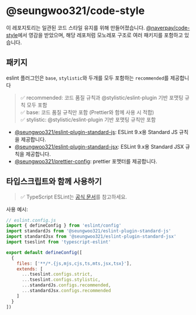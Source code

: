 # @seungwoo321/code-style

이 레포지토리는 일관된 코드 스타일 유지를 위해 만들어졌습니다.
[@naverpay/code-style](https://github.com/NaverPayDev/code-style/)에서 영감을 받았으며, 해당 레포처럼 모노레포 구조로 여러 패키지를 포함하고 있습니다.

## 패키지

eslint 플러그인은 `base`, `stylistic`와 두개를 모두 포함하는 `recommended`를 제공합니다

> ✅ recommended: 코드 품질 규칙과 @stylistic/eslint-plugin 기반 포맷팅 규칙 모두 포함  
> ✅ base: 코드 품질 규칙만 포함 (Prettier와 함께 사용 시 적합)  
> ✅ stylistic: @stylistic/eslint-plugin 기반 포맷팅 규칙만 포함

- [@seungwoo321/eslint-plugin-standard-js](/packages/eslint-plugin-standard-js/): ESLint 9.x용 Standard JS 규칙을 제공합니다.
- [@seungwoo321/eslint-plugin-standard-jsx](/packages/eslint-plugin-standard-jsx/): ESLint 9.x용 Standard JSX 규칙을 제공합니다.
- [@seungwoo321/prettier-config](/packages/prettier-config/): prettier 포맷터를 제공합니다.

## 타입스크립트와 함께 사용하기

> ✅ TypeScript ESLint는 [공식 문서](https://typescript-eslint.io/users/configs)를 참고하세요.

사용 예시:

```js
// eslint.config.js
import { defineConfig } from 'eslint/config'
import standardJs from '@seungwoo321/eslint-plugin-standard-js'
import standardJsx from '@seungwoo321/eslint-plugin-standard-jsx'
import tseslint from 'typescript-eslint'

export default defineConfig([
  {
    files: ['**/*.{js,mjs,cjs,ts,mts,jsx,tsx}'],
    extends: [
      ...tseslint.configs.strict,
      ...tseslint.configs.stylistic,
      ...standardJs.configs.recommended,
      ...standardJsx.configs.recommended
    ]
  }
])
```



<!-- 
## 템플릿

코드 스타일을 적용한 개발 템플릿을 별도 레포지토리로 제공합니다 (추후 링크 추가 예정)
- Vite 템플릿
- Vite + React 19 + ESLint 9 + Standard rule
- Vite + Vue2 + ESLint 9 + Standard rule
- Vite + Vue3 + ESLint 9 + Standard rule
- Next 템플릿
- Next 15 + ESLint 9 + Standard rule
- Next 15 + Tailwind 4 + Shadcn/UI + ESLint 9 + Standard rule
- Turborepo 템플릿
-->
